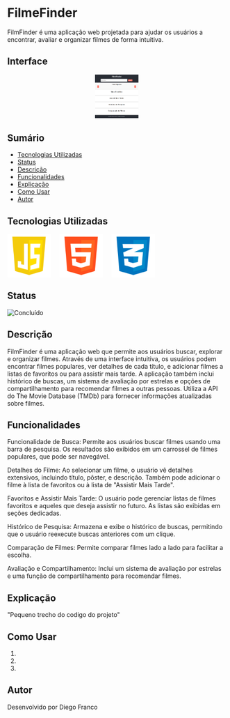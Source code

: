 # FilmeFinder

FilmFinder é uma aplicação web projetada para ajudar os usuários a encontrar, avaliar e organizar filmes de forma intuitiva.

## Interface

<div align="center">
  <img src="img/logo.png" alt="Imagem do Projeto" width="100">
</div>

## Sumário

- [Tecnologias Utilizadas](#tecnologias-utilizadas)
- [Status](#status)
- [Descrição](#descrição)
- [Funcionalidades](#funcionalidades)
- [Explicação](#explicação)
- [Como Usar](#como-usar)
- [Autor](#autor)

## Tecnologias Utilizadas

<div style="display: flex; flex-direction: row;">
  <div style="margin-right: 20px; display: flex; justify-content: flex-start;">
    <img src="img/js.png" alt="Logo Linguagem" width="100"/>
  </div>
  <div style="margin-right: 20px; display: flex; justify-content: flex-start;">
    <img src="img/html.png" alt="Logo Linguagem" width="100"/>
  </div>
  <div style="margin-right: 20px; display: flex; justify-content: flex-start;">
    <img src="img/css.png" alt="Logo Linguagem" width="100"/>
  </div>
</div>

## Status

![Concluído](http://img.shields.io/static/v1?label=STATUS&message=CONCLUIDO&color=GREEN&style=for-the-badge)

<!-- -->

## Descrição

FilmFinder é uma aplicação web que permite aos usuários buscar, explorar e organizar filmes. Através de uma interface intuitiva, os usuários podem encontrar filmes populares, ver detalhes de cada título, e adicionar filmes a listas de favoritos ou para assistir mais tarde. A aplicação também inclui histórico de buscas, um sistema de avaliação por estrelas e opções de compartilhamento para recomendar filmes a outras pessoas. Utiliza a API do The Movie Database (TMDb) para fornecer informações atualizadas sobre filmes.

## Funcionalidades

Funcionalidade de Busca: Permite aos usuários buscar filmes usando uma barra de pesquisa. Os resultados são exibidos em um carrossel de filmes populares, que pode ser navegável.

Detalhes do Filme: Ao selecionar um filme, o usuário vê detalhes extensivos, incluindo título, pôster, e descrição. Também pode adicionar o filme à lista de favoritos ou à lista de "Assistir Mais Tarde".

Favoritos e Assistir Mais Tarde: O usuário pode gerenciar listas de filmes favoritos e aqueles que deseja assistir no futuro. As listas são exibidas em seções dedicadas.

Histórico de Pesquisa: Armazena e exibe o histórico de buscas, permitindo que o usuário reexecute buscas anteriores com um clique.

Comparação de Filmes: Permite comparar filmes lado a lado para facilitar a escolha.

Avaliação e Compartilhamento: Inclui um sistema de avaliação por estrelas e uma função de compartilhamento para recomendar filmes.

## Explicação

"Pequeno trecho do codigo do projeto"

## Como Usar

1.
2.
3.

## Autor

Desenvolvido por Diego Franco
